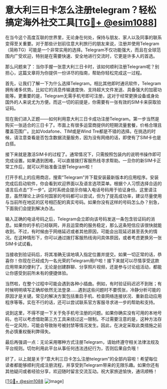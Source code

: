 # 意大利三日卡怎么注册telegram？轻松搞定海外社交工具[[TG💪+ @esim1088](https://t.me/s/esim1088)]

在当今这个高度互联的世界里，无论身在何处，保持与朋友、家人以及同事的联系变得至关重要。对于那些计划前往意大利旅行的朋友来说，注册并使用Telegram（简称TG）可能是一个非常实用的选择。Telegram不仅功能强大，而且在全球范围内广受欢迎，特别是在需要快速、安全地进行交流时，它更是许多人的首选。

那么问题来了：当你手握一张意大利三日卡时，该如何顺利注册Telegram呢？别担心，这篇文章将为你提供一份详尽的指南，帮助你轻松完成这一过程。

首先，让我们了解一下为什么选择Telegram。相比其他即时通讯软件，Telegram拥有诸多优势。比如它的消息传输速度快、支持超大文件发送、具备强大的加密功能等。更重要的是，Telegram无需手机号即可注册，这对于经常更换设备或身处国外的人来说尤为方便。而这一切的前提是，你需要有一张有效的SIM卡来获取验证码。

现在我们进入正题——如何利用意大利三日卡成功注册Telegram。第一步当然是购买一张适合的三日卡了。市面上有很多运营商提供的短期流量套餐，价格合理且覆盖范围广。比如Vodafone、TIM或是Wind Tre都是不错的选择。在挑选的时候，请注意查看是否包含数据流量服务，因为没有网络的话，即使有了SIM卡也是白搭。

接下来就是激活SIM卡的过程了。通常情况下，只需按照包装内的说明书操作即可完成设置。如果遇到困难，可以直接拨打客服热线寻求帮助。一旦你的新SIM卡正常工作后，就可以开始准备注册Telegram啦！

打开手机上的应用商店，搜索“Telegram”并下载安装最新版本的应用程序。安装完成后启动软件，你会看到欢迎界面以及语言选项菜单。根据个人习惯选择合适的语言后点击“下一步”。这时系统会提示你输入电话号码用于验证身份。这里请注意，虽然理论上讲任何国家的号码都可以尝试，但为了提高成功率，建议尽量使用与当前所在地区的区号相匹配的真实号码。如果你没有这样的号码怎么办？别急，下面我们会提到解决办法。

输入正确的电话号码之后，Telegram会立即向该号码发送一条包含验证码的消息。如果你的手机已经联网，并且运营商的服务稳定，那么这条短信应该很快就能收到。不过，有时候由于网络延迟或者其他原因，可能会出现延迟甚至丢失的情况。在这种情形下，你可以通过拨打客服热线询问具体原因，或者考虑更换另一张SIM卡试试看。

当接收到验证码后，将其准确无误地填入指定位置并提交。如果一切正常的话，恭喜你！你现在已经成为一名光荣的Telegram用户啦！接下来就可以尽情享受这款应用带来的便利了。无论是创建群聊、分享照片视频，还是参与讨论组活动，都能让你感受到前所未有的便捷体验。

当然啦，在整个过程中可能会遇到各种小插曲。例如，有时验证码迟迟不到账；有时候明明填写正确却依然无法登录……遇到这些问题时不要慌张，冷静分析可能的原因才是关键。常见的解决方案包括重启手机、检查网络连接状况、重新启动应用程序等等。实在不行的话，还可以尝试联系官方客服寻求进一步的帮助和支持。

说到这里，不得不提一下关于免手机号注册的问题。如果你确实没有可用的本地号码，也可以考虑借助第三方工具来绕过这一限制。不过需要注意的是，这种方法存在一定风险，可能会导致账号被封禁等情况发生。因此，在决定采取此类措施之前务必慎重权衡利弊得失。

最后再强调一点：无论采用哪种方式注册Telegram，请始终遵守相关法律法规及平台规则。切勿利用此平台从事任何违法违纪行为，否则后果自负哦！

好了，以上就是关于“意大利三日卡怎么注册telegram”的全部内容啦！希望每位读者都能够顺利完成注册流程，并享受到Telegram带来的无限乐趣。如果你还有其他疑问或者经验分享，欢迎随时留言交流互动。祝大家旅途愉快，通讯顺畅！

[[TG💪+ @esim1088](https://t.me/s/esim1088) ![Image](https://i.postimg.cc/4NQfJmqS/Snipaste-2025-05-13-00-14-12.png)]